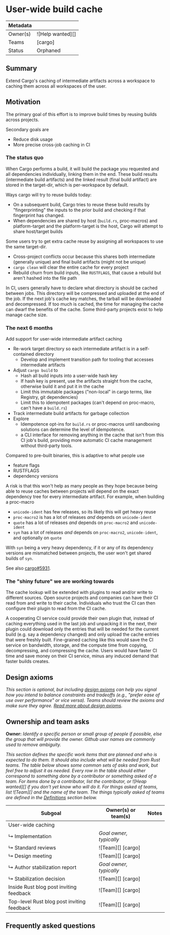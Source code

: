# User-wide build cache

| Metadata |                                                              |
| -------- | ------------------------------------------------------------ |
| Owner(s) | ![Help wanted][]    |
| Teams    | [cargo]           |
| Status   | Orphaned            |

## Summary

Extend Cargo's caching of intermediate artifacts across a workspace to caching them across all workspaces of the user.

## Motivation

The primary goal of this effort is to improve build times by reusing builds across projects.

Secondary goals are
- Reduce disk usage
- More precise cross-job caching in CI

### The status quo

When Cargo performs a build, it will build the package you requested and all
dependencies individually, linking them in the end.
These build results (intermediate build artifacts) and the linked result (final
build artifact) are stored in the target-dir, which is per-workspace by
default.

Ways cargo will try to reuse builds today:
- On a subsequent build, Cargo tries to reuse these build results by
  "fingerprinting" the inputs to the prior build and checking if that
  fingerprint has changed.
- When dependencies are shared by host (`build.rs`, proc-macros) and
  platform-target and the platform-target is the host, Cargo will attempt to
  share host/target builds

Some users try to get extra cache reuse by assigning all workspaces to use the same target-dir.
- Cross-project conflicts occur because this shares both intermediate (generally unique) and final build artifacts (might not be unique)
- `cargo clean` will clear the entire cache for every project
- Rebuild churn from build inputs, like `RUSTFLAGS`, that cause a rebuild but aren't hashed into the file path

In CI, users generally have to declare what directory is should be cached between jobs.
This directory will be compressed and uploaded at the end of the job.
If the next job's cache key matches, the tarball will be downloaded and decompressed.
If too much is cached, the time for managing the cache can dwarf the benefits of the cache.
Some third-party projects exist to help manage cache size.

### The next 6 months

Add support for user-wide intermediate artifact caching
- Re-work target directory so each intermediate artifact is in a self-contained directory
  - Develop and implement transition path for tooling that accesses intermediate artifacts
- Adjust `cargo build` to
  - Hash all build inputs into a user-wide hash key
  - If hash key is present, use the artifacts straight from the cache, otherwise build it and put it in the cache
  - Limit this immutable packages ("non-local" in cargo terms, like Registry, git dependencies)
  - Limit this to idempotent packages (can't depend on proc-macro, can't have a `build.rs`)
- Track intermediate build artifacts for garbage collection
- Explore
  - Idempotence opt-ins for `build.rs` or proc-macros until sandboxing solutions can determine the level of idempotence.
  - a CLI interface for removing anything in the cache that isn't from this CI job's build, providing more automatic CI cache management without third-party tools.

Compared to pre-built binaries, this is adaptive to what people use
- feature flags
- RUSTFLAGS
- dependency versions

A risk is that this won't help as many people as they hope because being able
to reuse caches between projects will depend on the exact dependency tree for
every intermediate artifact.
For example, when building a proc-macro
- `unicode-ident` has few releases, so its likely this will get heavy reuse
- `proc-macro2` is has a lot of releases *and* depends on `unicode-ident`
- `quote` has a lot of releases *and* depends on `proc-macro2` and `unicode-ident`
- `syn` has a lot of releases *and* depends on `proc-macro2`, `unicode-ident`, and optionally on `quote`

With `syn` being a very heavy dependency, if it or any of its dependency versions are mismatched between projects,
the user won't get shared builds of `syn`.

See also [cargo#5931](https://github.com/rust-lang/cargo/issues/5931).

### The "shiny future" we are working towards

The cache lookup will be extended with plugins to read and/or write to different sources.
Open source projects and companies can have their CI read from and write to their cache.
Individuals who trust the CI can then configure their plugin to read from the CI cache.

A cooperating CI service could provide their own plugin that,
instead of caching everything used in the last job and unpacking it in the next,
their plugin could download only the entries that will be needed for the current build
(e.g. say a dependency changed)
and only upload the cache entries that were freshly built.
Fine-grained caching like this would save the CI service on bandwidth, storage,
and the compute time from copying, decompressing, and compressing the cache.
Users would have faster CI time and save money on their CI service, minus any
induced demand that faster builds creates.

## Design axioms

*This section is optional, but including [design axioms][da] can help you signal how you intend to balance constraints and tradeoffs (e.g., "prefer ease of use over performance" or vice versa). Teams should review the axioms and make sure they agree. [Read more about design axioms][da].*

[da]: ../about/design_axioms.md

## Ownership and team asks

**Owner:** *Identify a specific person or small group of people if possible, else the group that will provide the owner. Github user names are commonly used to remove ambiguity.*

*This section defines the specific work items that are planned and who is expected to do them. It should also include what will be needed from Rust teams. The table below shows some common sets of asks and work, but feel free to adjust it as needed. Every row in the table should either correspond to something done by a contributor or something asked of a team. For items done by a contributor, list the contributor, or ![Heap wanted][] if you don't yet know who will do it. For things asked of teams, list ![Team][] and the name of the team. The things typically asked of teams are defined in the [Definitions](#definitions) section below.*

| Subgoal                                        | Owner(s) or team(s)     | Notes |
| ---------------------------------------------- | ----------------------- | ----- |
| User-wide caching                              |                         |       |
| ↳ Implementation                               | *Goal owner, typically* |       |
| ↳ Standard reviews                             | ![Team][] [cargo]    |       |
| ↳ Design meeting                               | ![Team][] [cargo]        |       |
| ↳ Author stabilization report                  | *Goal owner, typically* |       |
| ↳ Stabilization decision                       | ![Team][] [cargo]        |       |
| Inside Rust blog post inviting feedback        | ![Team][] [cargo]    |       |
| Top-level Rust blog post inviting feedback     | ![Team][] [cargo]          |       |

## Frequently asked questions
